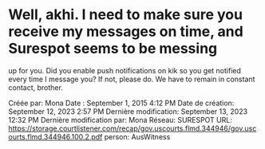 # Well, akhi. I need to make sure you receive my messages on time, and Surespot seems to be messing
up for you. Did you enable push notifications on kik so you get notified every time I message you? If not, please do. We have to remain in constant contact, brother.

Créée par: Mona
Date : September 1, 2015 4:12 PM
Date de création: September 12, 2023 2:57 PM
Dernière modification: September 13, 2023 12:32 PM
Dernière modification par: Mona
Réseau: SURESPOT
URL: https://storage.courtlistener.com/recap/gov.uscourts.flmd.344946/gov.uscourts.flmd.344946.100.2.pdf
person: AusWitness